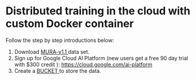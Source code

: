 # Distributed training in the cloud with custom Docker container

Follow the step by step introductions below: 

1. Download <a href="https://stanfordmlgroup.github.io/competitions/mura/"> MURA-v1.1 </a> data set.
2. Sign up for Google Cloud AI Platform (new users get a free 90 day trial with $300 credit ): https://cloud.google.com/ai-platform
3. Create a <a href="https://support.google.com/cloud/answer/6250993?hl=en"> BUCKET </a> to store the data.
